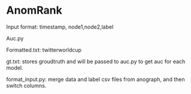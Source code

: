 # AnomRank
Input format: timestamp, node1,node2,label

Auc.py

Formatted.txt: twitterworldcup

gt.txt: stores groudtruth and will be passed to auc.py to get auc for each model.

format_input.py: merge data and label csv files from anograph, and then switch columns.
